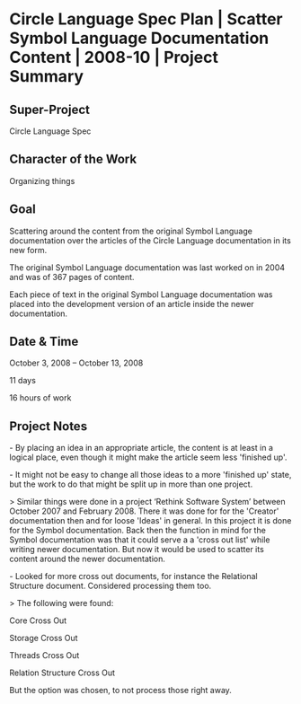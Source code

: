 ﻿Circle Language Spec Plan | Scatter Symbol Language Documentation Content | 2008-10 | Project Summary
=====================================================================================================

Super-Project
-------------

Circle Language Spec


Character of the Work
---------------------
Organizing things


Goal
----

Scattering around the content from the original Symbol Language documentation over the articles of the Circle Language documentation in its new form.

The original Symbol Language documentation was last worked on in 2004 and was of 367 pages of content.

Each piece of text in the original Symbol Language documentation was placed into the development version of an article inside the newer documentation.


Date & Time
-----------

October 3, 2008 – October 13, 2008

11 days

16 hours of work


Project Notes
-------------

\- By placing an idea in an appropriate article, the content is at least in a logical place, even though it might make the article seem less 'finished up'.

\- It might not be easy to change all those ideas to a more 'finished up' state, but the work to do that might be split up in more than one project.

\> Similar things were done in a project ‘Rethink Software System’ between October 2007 and February 2008. There it was done for for the 'Creator' documentation then and for loose 'Ideas' in general.
In this project it is done for the Symbol documentation.
Back then the function in mind for the Symbol documentation was that it could serve a a 'cross out list' while writing newer documentation.
But now it would be used to scatter its content around the newer documentation.

\- Looked for more cross out documents, for instance the Relational Structure document.
Considered processing them too.

\> The following were found:

Core Cross Out

Storage Cross Out

Threads Cross Out

Relation Structure Cross Out

But the option was chosen, to not process those right away.

